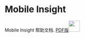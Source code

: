 Mobile Insight
=======

Mobile Insight 帮助文档.  <a href="./mi.pdf">PDF版<img width="35" height="35" src="11X.jpg"></a>

